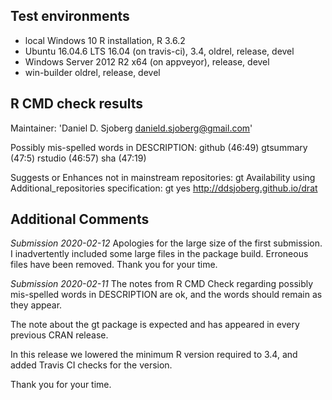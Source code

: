 ## Test environments
* local Windows 10 R installation, R 3.6.2
* Ubuntu 16.04.6 LTS 16.04 (on travis-ci), 3.4, oldrel, release, devel
* Windows Server 2012 R2 x64 (on appveyor), release, devel
* win-builder oldrel, release, devel

## R CMD check results
Maintainer: 'Daniel D. Sjoberg <danield.sjoberg@gmail.com>'

Possibly mis-spelled words in DESCRIPTION:
  github (46:49)
  gtsummary (47:5)
  rstudio (46:57)
  sha (47:19)

Suggests or Enhances not in mainstream repositories:
  gt
Availability using Additional_repositories specification:
  gt   yes   http://ddsjoberg.github.io/drat

## Additional Comments

*Submission 2020-02-12*
Apologies for the large size of the first submission. I inadvertently included some large files in the package build.  Erroneous files have been removed.  Thank you for your time.

*Submission 2020-02-11*
The notes from R CMD Check regarding possibly mis-spelled words in DESCRIPTION are ok, and the words should remain as they appear.

The note about the gt package is expected and has appeared in every previous CRAN release.

In this release we lowered the minimum R version required to 3.4, and added Travis CI checks for the version.

Thank you for your time.
